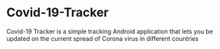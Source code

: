 # Covid-19-Tracker
Covid-19 Tracker is a simple tracking Android application that lets you be updated on the current spread of Corona virus in different countries
